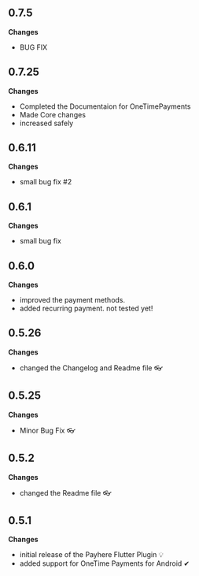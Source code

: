 ## 0.7.5
**Changes**
* BUG FIX

## 0.7.25
**Changes**
* Completed the Documentaion for OneTimePayments
* Made Core changes
* increased safely

## 0.6.11
**Changes**
* small bug fix #2

## 0.6.1
**Changes**
* small bug fix

## 0.6.0
**Changes**
* improved the payment methods. 
* added recurring payment. not tested yet!

## 0.5.26
**Changes**
* changed the Changelog and Readme file 👓

## 0.5.25
**Changes**
* Minor Bug Fix 👓

## 0.5.2
**Changes**
* changed the Readme file 👓

## 0.5.1
**Changes**
* initial release of the Payhere Flutter Plugin 💡
* added support for OneTime Payments for Android ✔